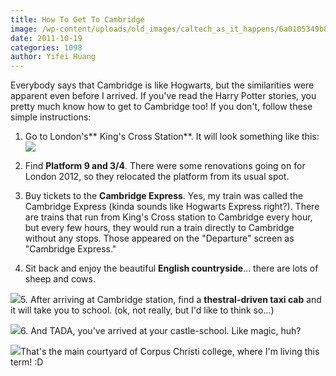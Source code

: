 ```yaml
---
title: How To Get To Cambridge
image: /wp-content/uploads/old_images/caltech_as_it_happens/6a0105349b8251970b0154366dc979970c.jpg
date: 2011-10-19
categories: 1098
author: Yifei Huang
---
```


Everybody says that Cambridge is like Hogwarts, but the similarities were apparent even before I arrived. If you've read the Harry Potter stories, you pretty much know how to get to Cambridge too! If you don't, follow these simple instructions:
1. Go to London's** King's Cross Station**. It will look something like this:
[![](https://farm3.static.flickr.com/2058/2254443582_a6a0e27a84.jpg)](https://www.flickr.com/photos/secret_canadian/2254443582/)
2. Find **Platform 9 and 3/4**. There were some renovations going on for London 2012, so they relocated the platform from its usual spot.

3. Buy tickets to the **Cambridge Express**. Yes, my train was called the Cambridge Express (kinda sounds like Hogwarts Express right?). There are trains that run from King's Cross station to Cambridge every hour, but every few hours, they would run a train directly to Cambridge without any stops. Those appeared on the "Departure" screen as "Cambridge Express."

4. Sit back and enjoy the beautiful **English countryside**... there are lots of sheep and cows.


![](/old_images/caltech_as_it_happens/6a0105349b8251970b0154366dc84b970c.jpg)5. After arriving at Cambridge station, find a **thestral-driven taxi cab** and it will take you to school. (ok, not really, but I'd like to think so...)

![](/old_images/caltech_as_it_happens/6a0105349b8251970b0162fbef9bb1970d.jpg)6. And TADA, you've arrived at your castle-school. Like magic, huh?

![](/old_images/caltech_as_it_happens/6a0105349b8251970b0154366dc73e970c.jpg)That's the main courtyard of Corpus Christi college, where I'm living this term! :D
